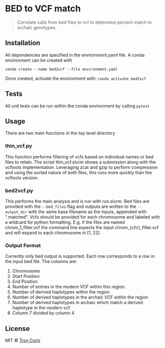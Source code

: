 # BED to VCF match

> Correlate calls from bed files to vcf to determine percent match to archaic
genotypes.

## Installation
All dependencies are specified in the environment.yaml file.  A conda
environment can be created with
```
conda create --name bed2vcf --file environment.yaml
```
Once created, activate the environment with: `conda activate bed2vcf`

## Tests
All unit tests can be run within the conda environment by calling `pytest`

## Usage
There are two main functions in the top level directory

### thin\_vcf.py
This function performs filtering of vcfs based on individual names or bed files
to retain.  The script thin\_vcf.slurm shows a submission along with the
vcftools implementation.  Leveraging zcat and gzip to perform compression and
using the sorted nature of both files, this runs more quickly than the vcftools
version.

### bed2vcf.py
This performs the main analysis and is run with run.slurm.  Bed files are 
provided with the `--bed_files` flag and outputs are written to the
`--output_dir` with the same base filename as the inputs, appended with 
".matched".  Vcfs should be provided for each chromosome and labeled with a 
wildcard for python formatting.  E.g. if the files are named chrom\_1\_filter.vcf
the command line expects the input chrom\_\{chr\}\_filter.vcf and will expand
to each chromosome in \[1, 22\]

### Output Format
Currently only bed output is supported.  Each row corresponds to a row in the
input bed file.  The columns are:
1. Chromosome
2. Start Position
3. End Position
4. Number of entries in the modern VCF within this region.
5. Number of derived haplotypes within the region
6. Number of derived haplotypes in the archaic VCF within the region
7. Number of derived haplotypes in archaic which match a derived haplotype
in the modern vcf.
8. Column 7 divided by column 4

## License

MIT © [Troy Comi](https://github.com/troycomi)
